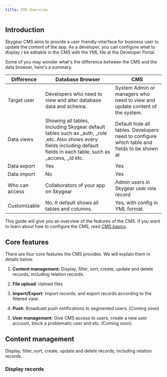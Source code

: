 ```yaml
---
title: CMS Overview
---
```


## Introduction

Skygear CMS aims to provide a user friendly-interface for business user to update the content of the app. As a developer, you can configure what to display / be editable in the CMS with the YML file at the Developer Portal.

Some of you may wonder what's the difference between the CMS and the data browser, here's a summary.


|Difference	|Database Browser	|CMS	|
|---	|---	|---	|
|Target user	|Developers who need to view and alter database data and schema.	|System Admin or managers who need to view and update content of the system.	|
|Data views	|Showing all tables, including Skygear default tables such as _auth, _role ,etc. Also shows every fields including default fields in each table, such as _access, _id etc.	|Default hide all tables. Developers need to configure which table and fields to be shown at	|
|Data export	|Yes	|Yes	|
|Data import |No |Yes |
|Who can access	|Collaborators of your app on Skygear	|Admin users in Skygear user role record	|
|Customizable	|No. It default shows all tables and columns.	|Yes, with config in YML format.	|

This guide will give you an overview of the features of the CMS. If you want to learn about how to configure the CMS, read [CMS basics]().

## Core features

There are four core features the CMS provides. We will explain them in details below.

1. **Content management**: Display, filter, sort, create, update and delete records, including relation records.

2. **File upload**: Upload files

3. **Import/Export**: Import records, and export records according to the filtered view.

4. **Push**: Broadcast push notifications to segmented users. (Coming soon)

5. **User management**: Give CMS access to users, create a new user account, block a problematic user and etc. (Coming soon)

## Content management

Display, filter, sort, create, update and delete records, including relation records.

### Display records
